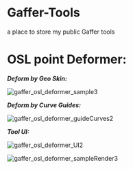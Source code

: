 # Gaffer-Tools
a place to store my public Gaffer tools

# OSL point Deformer:

***Deform by Geo Skin:***

![gaffer_osl_deformer_sample3](https://github.com/user-attachments/assets/fd38f3d3-1c26-4fa0-9853-43e1a74eb5bd)

***Deform by Curve Guides:***

![gaffer_osl_deformer_guideCurves2](https://github.com/user-attachments/assets/5cba6db6-acb6-49ac-afd0-c04e2b5dbac5)

***Tool UI:***

![gaffer_osl_deformer_UI2](https://github.com/user-attachments/assets/d8623f6b-61d6-41c3-b728-a1f15ceee2d5)

![gaffer_osl_deformer_sampleRender3](https://github.com/user-attachments/assets/c67df32d-d734-4dbf-b342-45c986a4fa21)

